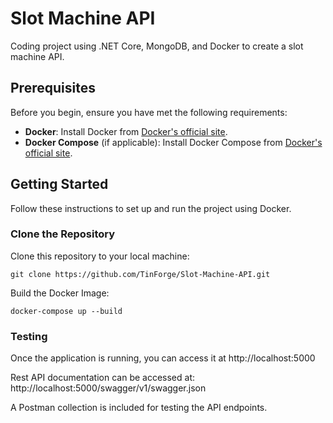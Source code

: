 # Slot Machine API

Coding project using .NET Core, MongoDB, and Docker to create a slot machine API.

## Prerequisites

Before you begin, ensure you have met the following requirements:

- **Docker**: Install Docker from [Docker's official site](https://docs.docker.com/get-docker/).
- **Docker Compose** (if applicable): Install Docker Compose from [Docker's official site](https://docs.docker.com/compose/install/).

## Getting Started

Follow these instructions to set up and run the project using Docker.

### Clone the Repository

Clone this repository to your local machine:

```
git clone https://github.com/TinForge/Slot-Machine-API.git
```

Build the Docker Image:
```
docker-compose up --build
```

### Testing

Once the application is running, you can access it at http://localhost:5000

Rest API documentation can be accessed at: http://localhost:5000/swagger/v1/swagger.json

A Postman collection is included for testing the API endpoints.
